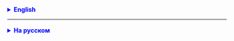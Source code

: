 <details style="margin-top: 16px">
  <summary style="cursor: pointer; color: blue;"><b>English</b></summary>

- Complete the methods for MyArrayList

</details>

<hr>

<details style="margin-top: 16px">
  <summary style="cursor: pointer; color: blue;"><b>На русском</b></summary>

 - дописать методы MyArrayList

</details>
